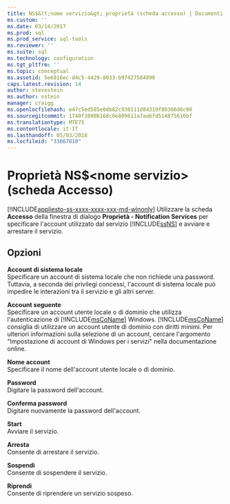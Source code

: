 ```yaml
---
title: NS$&lt;nome servizio&gt; proprietà (scheda accesso) | Documenti Microsoft
ms.custom: ''
ms.date: 03/14/2017
ms.prod: sql
ms.prod_service: sql-tools
ms.reviewer: ''
ms.suite: sql
ms.technology: configuration
ms.tgt_pltfrm: ''
ms.topic: conceptual
ms.assetid: 5e6816ec-d4c5-4429-8033-b97427584890
caps.latest.revision: 14
author: stevestein
ms.author: sstein
manager: craigg
ms.openlocfilehash: e47c5ed585e0db82c930111d84319f80366d6c00
ms.sourcegitcommit: 1740f3090b168c0e809611a7aa6fd514075616bf
ms.translationtype: MTE75
ms.contentlocale: it-IT
ms.lasthandoff: 05/03/2018
ms.locfileid: "33067818"
---
```

# <a name="nsltservice-namegt-properties-log-on-tab"></a>Proprietà NS$&lt;nome servizio&gt; (scheda Accesso)
[!INCLUDE[appliesto-ss-xxxx-xxxx-xxx-md-winonly](../../includes/appliesto-ss-xxxx-xxxx-xxx-md-winonly.md)]
  Utilizzare la scheda **Accesso** della finestra di dialogo **Proprietà - Notification Services** per specificare l'account utilizzato dal servizio [!INCLUDE[ssNS](../../includes/ssns-md.md)] e avviare e arrestare il servizio.  
  
## <a name="options"></a>Opzioni  
 **Account di sistema locale**  
 Specificare un account di sistema locale che non richiede una password. Tuttavia, a seconda dei privilegi concessi, l'account di sistema locale può impedire le interazioni tra il servizio e gli altri server.  
  
 **Account seguente**  
 Specificare un account utente locale o di dominio che utilizza l'autenticazione di [!INCLUDE[msCoName](../../includes/msconame-md.md)] Windows. [!INCLUDE[msCoName](../../includes/msconame-md.md)] consiglia di utilizzare un account utente di dominio con diritti minimi. Per ulteriori informazioni sulla selezione di un account, cercare l'argomento "Impostazione di account di Windows per i servizi" nella documentazione online.  
  
 **Nome account**  
 Specificare il nome dell'account utente locale o di dominio.  
  
 **Password**  
 Digitare la password dell'account.  
  
 **Conferma password**  
 Digitare nuovamente la password dell'account.  
  
 **Start**  
 Avviare il servizio.  
  
 **Arresta**  
 Consente di arrestare il servizio.  
  
 **Sospendi**  
 Consente di sospendere il servizio.  
  
 **Riprendi**  
 Consente di riprendere un servizio sospeso.  
  
  
